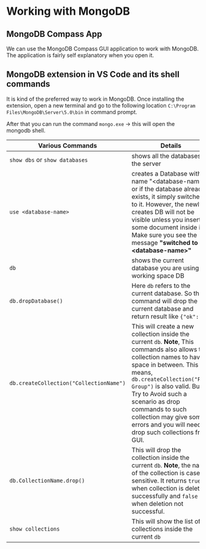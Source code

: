 # Working with MongoDB

## MongoDB Compass App

We can use the MongoDB Compass GUI application to work with MongoDB. The application is fairly self explanatory when you open it.

## MongoDB extension in VS Code and its shell commands

It is kind of the preferred way to work in MongoDB. Once installing the extension, open a new terminal and go to the following location `C:\Program Files\MongoDB\Server\5.0\bin` in command prompt.

After that you can run the command `mongo.exe` -> this will open the mongodb shell.

| Various Commands                        | Details                                                                                                                                                                                                                                                                                                                                                     |
| --------------------------------------- | ----------------------------------------------------------------------------------------------------------------------------------------------------------------------------------------------------------------------------------------------------------------------------------------------------------------------------------------------------------- |
| `show dbs` or `show databases`          | shows all the databases in the server                                                                                                                                                                                                                                                                                                                       |
| `use <database-name>`                   | creates a Database with name "\<database-name\>" or if the database already exists, it simply switches to it. However, the newly creates DB will not be visible unless you insert some document inside it. Make sure you see the message **"switched to db \<database-name\>"**                                                                             |
| `db`                                    | shows the current database you are using or working space DB                                                                                                                                                                                                                                                                                                |
| `db.dropDatabase()`                     | Here `db` refers to the current database. So this command will drop the current database and return result like `{"ok":1}`                                                                                                                                                                                                                                  |
| `db.createCollection("CollectionName")` | This will create a new collection inside the current `db`. **Note**, This commands also allows the collection names to have space in between. This means, `db.createCollection("Peer Group")` is also valid. But Try to Avoid such a scenario as drop commands to such collection may give some errors and you will need to drop such collections from GUI. |
| `db.CollectionName.drop()`              | This will drop the collection inside the current `db`. **Note**, the name of the collection is case sensitive. It returns `true` when collection is deleted successfully and `false` when deletion not successful.                                                                                                                                          |
| `show collections`                      | This will show the list of collections inside the current `db`                                                                                                                                                                                                                                                                                              |
